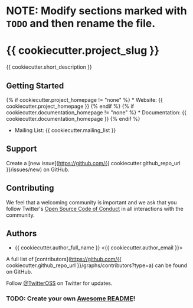 # NOTE: Modify sections marked with `TODO` and then rename the file.

# {{ cookiecutter.project_slug }}

{{ cookiecutter.short_description }}

## Getting Started

{% if cookiecutter.project_homepage != "none" %} * Website: {{ cookiecutter.project_homepage }} {% endif %}
{% if cookiecutter.documentation_homepage != "none" %} * Documentation: {{ cookiecutter.documentation_homepage }} {% endif %}
* Mailing List: {{ cookiecutter.mailing_list }}

## Support

Create a [new issue](https://github.com/{{ cookiecutter.github_repo_url }}/issues/new) on GitHub.

## Contributing

We feel that a welcoming community is important and we ask that you follow Twitter's
[Open Source Code of Conduct](https://github.com/twitter/code-of-conduct/blob/master/code-of-conduct.md)
in all interactions with the community.

## Authors

* {{ cookiecutter.author_full_name }} <{{ cookiecutter.author_email }}>

A full list of [contributors](https://github.com/{{ cookiecutter.github_repo_url }}/graphs/contributors?type=a) can be found on GitHub.

Follow [@TwitterOSS](https://twitter.com/twitteross) on Twitter for updates.

### TODO: Create your own [Awesome README](https://github.com/matiassingers/awesome-readme)!
